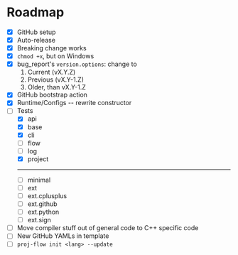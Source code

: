 # Roadmap

- [x] GitHub setup
- [x] Auto-release
- [x] Breaking change works
- [x] `chmod +x`, but on Windows
- [x] bug_report's `version.options`: change to
  1. Current (vX.Y.Z)
  2. Previous (vX.Y-1.Z)
  3. Older, than vX.Y-1.Z
- [x] GitHub bootstrap action
- [x] Runtime/Configs -- rewrite constructor
- [ ] Tests
  - [x] api
  - [x] base
  - [x] cli
  - [ ] flow
  - [ ] log
  - [x] project
  - ---
  - [ ] minimal
  - [ ] ext
  - [ ] ext.cplusplus
  - [ ] ext.github
  - [ ] ext.python
  - [ ] ext.sign
- [ ] Move compiler stuff out of general code to C++ specific code
- [ ] New GitHub YAMLs in template
- [ ] `proj-flow init <lang> --update`
